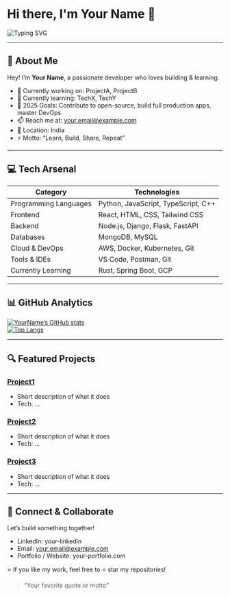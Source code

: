 # Hi there, I'm **Your Name** 👋

![Typing SVG](https://readme-typing-svg.herokuapp.com?color=F7AB0A&lines=Turning+Ideas+into+Code;Learning+Every+Day)  

---

## 📖 About Me

Hey! I’m **Your Name**, a passionate developer who loves building & learning.  
- 🔭 Currently working on: ProjectA, ProjectB  
- 🌱 Currently learning: TechX, TechY  
- 🎯 2025 Goals: Contribute to open-source, build full production apps, master DevOps  
- 📫 Reach me at: your.email@example.com  
- 📍 Location: India  
- ⚡ Motto: “Learn, Build, Share, Repeat”

---

## 💻 Tech Arsenal

| Category | Technologies |
|---|---|
| Programming Languages | Python, JavaScript, TypeScript, C++ |
| Frontend | React, HTML, CSS, Tailwind CSS |
| Backend | Node.js, Django, Flask, FastAPI |
| Databases | MongoDB, MySQL |
| Cloud & DevOps | AWS, Docker, Kubernetes, Git |
| Tools & IDEs | VS Code, Postman, Git |
| Currently Learning | Rust, Spring Boot, GCP |

---

## 📊 GitHub Analytics

[![YourName’s GitHub stats](https://github-readme-stats.vercel.app/api?username=YourUsername&show_icons=true&theme=radical)](https://github.com/YourUsername)  
[![Top Langs](https://github-readme-stats.vercel.app/api/top-langs/?username=YourUsername&layout=compact)](https://github.com/YourUsername)  

---

## 🔍 Featured Projects

### **[Project1](link-to-project1)**
* Short description of what it does  
* Tech: …

### **[Project2](link-to-project2)**
* Short description of what it does  
* Tech: …

### **[Project3](link-to-project3)**
* Short description of what it does  
* Tech: …

---

## 🤝 Connect & Collaborate

Let’s build something together!  
- LinkedIn: your-linkedin  
- Email: your.email@example.com  
- Portfolio / Website: your-portfolio.com  

⭐ If you like my work, feel free to ⭐ star my repositories!  
> “Your favorite quote or motto”

